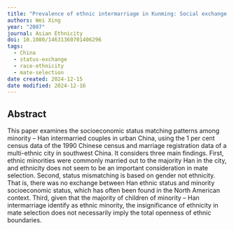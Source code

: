 ```yaml
---
title: "Prevalence of ethnic intermarriage in Kunming: Social exchange or insignificance of ethnicity?"
authors: Wei Xing
year: "2007"
journal: Asian Ethnicity
doi: 10.1080/14631360701406296
tags:
  - China
  - status-exchange
  - race-ethnicity
  - mate-selection
date created: 2024-12-15
date modified: 2024-12-16
---
```


## Abstract

This paper examines the socioeconomic status matching patterns among minority – Han intermarried couples in urban China, using the 1 per cent census data of the 1990 Chinese census and marriage registration data of a multi-ethnic city in southwest China. It considers three main findings. First, ethnic minorities were commonly married out to the majority Han in the city, and ethnicity does not seem to be an important consideration in mate selection. Second, status mismatching is based on gender not ethnicity. That is, there was no exchange between Han ethnic status and minority socioeconomic status, which has often been found in the North American context. Third, given that the majority of children of minority – Han intermarriage identify as ethnic minority, the insignificance of ethnicity in mate selection does not necessarily imply the total openness of ethnic boundaries.
